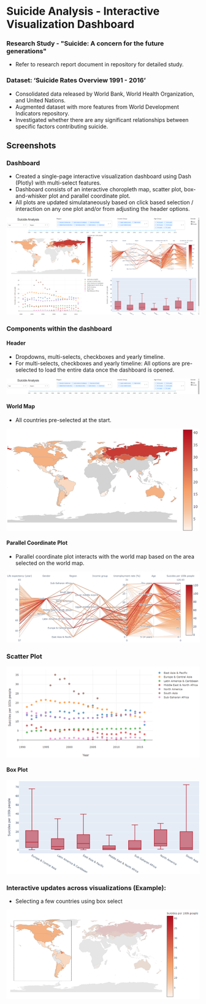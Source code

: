# Suicide Analysis - Interactive Visualization Dashboard

### Research Study - "Suicide: A concern for the future generations"
- Refer to research report document in repository for detailed study.

### Dataset: ‘Suicide Rates Overview 1991 - 2016’
- Consolidated data released by World Bank, World Health Organization, and United Nations.
- Augmented dataset with more features from World Development Indicators repository.
- Investigated whether there are any significant relationships between specific factors contributing suicide.

## Screenshots

### Dashboard
- Created a single-page interactive visualization dashboard using Dash (Plotly) with multi-select features.
- Dashboard consists of an interactive choropleth map, scatter plot, box-and-whisker plot and parallel coordinate plot.
- All plots are updated simulataneously based on click based selection / interaction on any one plot and/or from adjusting the header options.

![Dashboard](images/dashboard.png?raw=true)


### Components within the dashboard

#### Header
- Dropdowns, multi-selects, checkboxes and yearly timeline.
- For multi-selects, checkboxes and yearly timeline: All options are pre-selected to load the entire data once the dashboard is opened.

![Header](images/header.png?raw=true)

#### World Map
- All countries pre-selected at the start.

![World Map](images/world_map.png?raw=true)

#### Parallel Coordinate Plot
- Parallel coordinate plot interacts with the world map based on the area selected on the world map.

![Parallel_Coordinate_Plot](images/parallel_coordinate_plot.png?raw=true)

### Scatter Plot
![Scatter_Plot](images/scatter_plot.png?raw=true)

#### Box Plot
![Box_Plot](images/box_plot.png?raw=true)


### Interactive updates across visualizations (Example):
- Selecting a few countries using box select

![Selected map](images/selected_world_map.png?raw=true)



